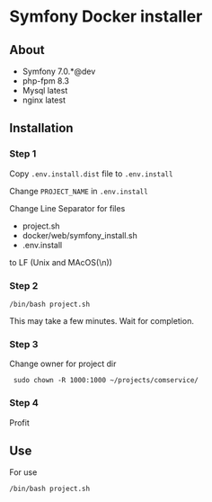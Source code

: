 # Symfony Docker installer

## About 
 - Symfony 7.0.*@dev
 - php-fpm 8.3
 - Mysql latest
 - nginx latest

## Installation
### Step 1
Copy `.env.install.dist` file to `.env.install`

Change `PROJECT_NAME` in `.env.install`


Change Line Separator for files

 - project.sh
 - docker/web/symfony_install.sh
 - .env.install

to LF (Unix and MAcOS(\n))


### Step 2
```console
/bin/bash project.sh
```

This may take a few minutes. Wait for completion.

### Step 3
Change owner for project dir 
```console
 sudo chown -R 1000:1000 ~/projects/comservice/
```

### Step 4
Profit

## Use

For use 
```console
/bin/bash project.sh
```